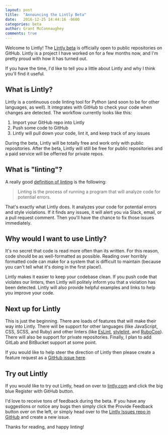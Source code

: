 ```yaml
---
layout: post
title:  "Announcing the Lintly Beta"
date:   2016-12-25 14:44:16 -0600
categories: beta
author: Grant McConnaughey
comments: true
---
```


Welcome to Lintly! The [Lintly beta](https://lintly.com) is officially open to public repositories
on GitHub. Lintly is a project I have worked on for a few months now, and I'm pretty proud with how
it has turned out.

If you have the time, I'd like to tell you a little about Lintly and why I think you'll find it useful.

## What is Lintly?

Lintly is a continuous code linting tool for Python (and soon to be for other languages, as well). It
integrates with GitHub to check your code when changes are detected. The workflow currently looks
like this:

1. Import your GitHub repo into Lintly
2. Push some code to GitHub
3. Lintly will pull down your code, lint it, and keep track of any issues

During the beta, Lintly will be totally free and work only with public repositories. After the beta,
Lintly will still be free for public repositories and a paid service will be offerred for private repos.

## What is "linting"?

A really good [definition of linting](http://stackoverflow.com/a/8503586/2026351) is the following:

> Linting is the process of running a program that will analyze code for potential errors.

That's exactly what Lintly does. It analyzes your code for potential errors and style violations.
If it finds any issues, it will alert you via Slack, email, or a pull request comment. Then you'll
have the chance to fix those issues immediately.

## Why would I want to use Lintly?

It's no secret that code is read more often than its written. For this reason, code should be as
well-formatted as possible. Reading over horribly formatted code can make for a system that is
difficult to maintain (because you can't tell what it's doing in the first place!).

Lintly makes it easier to keep your codebase clean. If you push code that violates our linters, then
Lintly will politely inform you that a violation has been detected. Lintly will also provide helpful
examples and links to help you improve your code.

## Next up for Lintly

This is just the beginning. There are loads of features that will make their way into Lintly. There
will be support for other languages (like JavaScript, CSS, SCSS, and Ruby) and other linters (like
[EsLint](eslint.org), [stylelint](stylelint.io), and [RuboCop](rubocop.readthedocs.io)). There will
also be support for private repositories. Finally, I plan to add GitLab and BitBucket support at
some point.

If you would like to help steer the direction of Lintly then please create a feature request as a
[GitHub issue here](https://github.com/LintlyCI/Lintly-Issues).

## Try out Lintly

If you would like to try out Lintly, head on over to [lintly.com](https://lintly.com) and click the
big blue Register with GitHub button.

I'd love to receive tons of feedback during the beta. If you have any suggestions or notice any bugs
then simply click the Provide Feedback button over on the left, or simply head over to the [Lintly
Issues repo in GitHub](https://github.com/LintlyCI/Lintly-Issues/issues) and create a new issue.

Thanks for reading, and happy linting!
